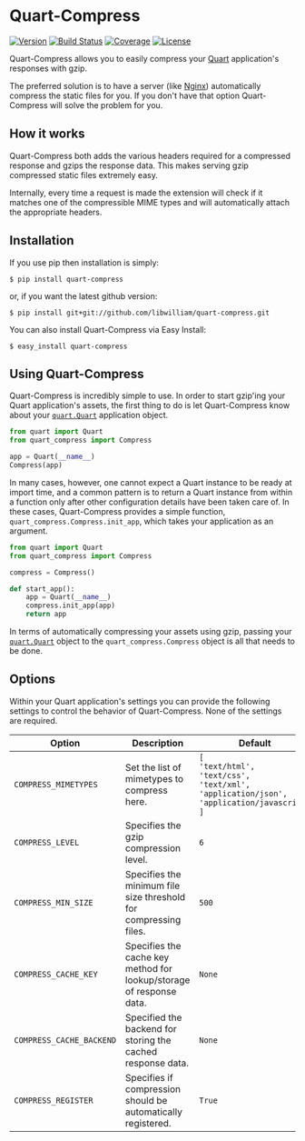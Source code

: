 # Quart-Compress

[![Version](https://img.shields.io/pypi/v/quart-compress.svg)](https://pypi.python.org/pypi/Quart-Compress)
[![Build Status](https://travis-ci.org/libwilliam/quart-compress.png)](https://travis-ci.org/libwilliam/quart-compress)
[![Coverage](https://coveralls.io/repos/libwilliam/quart-compress/badge.svg)](https://coveralls.io/github/libwilliam/quart-compress)
[![License](https://img.shields.io/pypi/l/quart-compress.svg)](https://github.com/libwilliam/quart-compress/blob/master/LICENSE.txt)

Quart-Compress allows you to easily compress your [Quart](http://quart.pocoo.org/) application's responses with gzip.

The preferred solution is to have a server (like [Nginx](http://wiki.nginx.org/Main)) automatically compress the static files for you. If you don't have that option Quart-Compress will solve the problem for you.


## How it works

Quart-Compress both adds the various headers required for a compressed response and gzips the response data. This makes serving gzip compressed static files extremely easy.

Internally, every time a request is made the extension will check if it matches one of the compressible MIME types and will automatically attach the appropriate headers.


## Installation

If you use pip then installation is simply:

```shell
$ pip install quart-compress
```

or, if you want the latest github version:

```shell
$ pip install git+git://github.com/libwilliam/quart-compress.git
```

You can also install Quart-Compress via Easy Install:

```shell
$ easy_install quart-compress
```


## Using Quart-Compress

Quart-Compress is incredibly simple to use. In order to start gzip'ing your Quart application's assets, the first thing to do is let Quart-Compress know about your [`quart.Quart`](http://quart.pocoo.org/docs/latest/api/#quart.Quart) application object.

```python
from quart import Quart
from quart_compress import Compress

app = Quart(__name__)
Compress(app)
```

In many cases, however, one cannot expect a Quart instance to be ready at import time, and a common pattern is to return a Quart instance from within a function only after other configuration details have been taken care of. In these cases, Quart-Compress provides a simple function, `quart_compress.Compress.init_app`, which takes your application as an argument.

```python
from quart import Quart
from quart_compress import Compress

compress = Compress()

def start_app():
    app = Quart(__name__)
    compress.init_app(app)
    return app
```

In terms of automatically compressing your assets using gzip, passing your [`quart.Quart`](http://quart.pocoo.org/docs/latest/api/#quart.Quart) object to the `quart_compress.Compress` object is all that needs to be done.


## Options

Within your Quart application's settings you can provide the following settings to control the behavior of Quart-Compress. None of the settings are required.

| Option | Description | Default |
| ------ | ----------- | ------- |
| `COMPRESS_MIMETYPES` | Set the list of mimetypes to compress here. | `[`<br>`'text/html',`<br>`'text/css',`<br>`'text/xml',`<br>`'application/json',`<br>`'application/javascript'`<br>`]` |
| `COMPRESS_LEVEL` | Specifies the gzip compression level. | `6` |
| `COMPRESS_MIN_SIZE` | Specifies the minimum file size threshold for compressing files. | `500` |
| `COMPRESS_CACHE_KEY` | Specifies the cache key method for lookup/storage of response data. | `None` |
| `COMPRESS_CACHE_BACKEND` | Specified the backend for storing the cached response data. | `None` |
| `COMPRESS_REGISTER` | Specifies if compression should be automatically registered. | `True` |
